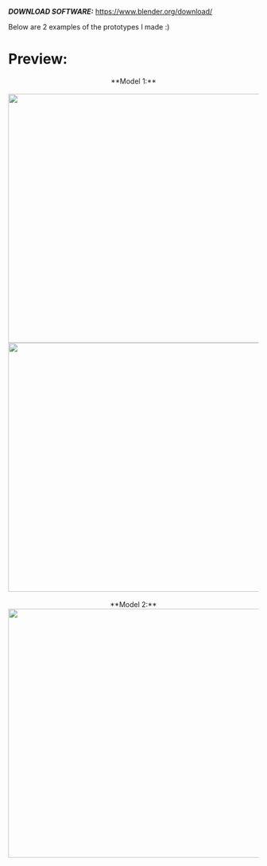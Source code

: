 
***DOWNLOAD SOFTWARE:*** https://www.blender.org/download/  



Below are 2 examples of the prototypes I made :)

# Preview:  

<p align="center">
 **Model 1:**<br><br>
<img src="https://user-images.githubusercontent.com/63077422/117698510-d06b4f80-b191-11eb-954b-e29e605ebbc5.png" width="700" height="500">
<img src="https://user-images.githubusercontent.com/63077422/117698547-d8c38a80-b191-11eb-80ea-14e8a38d50a1.png" width="700" height="500"><br><br>**Model 2:**<br>
 <img src="https://user-images.githubusercontent.com/63077422/210111503-ecea75de-f715-45a3-9f7b-6e90d9f07157.png" width="700" height="500">

</p>
